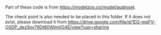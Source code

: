 Part of these code is from https://modelzoo.co/model/audioset.

The check point is also needed to be placed in this folder. If it does not exist, please download it from https://drive.google.com/file/d/1D2-mpFV-OSDP_dez5py79Dt80WlmVG4E/view?usp=sharing
